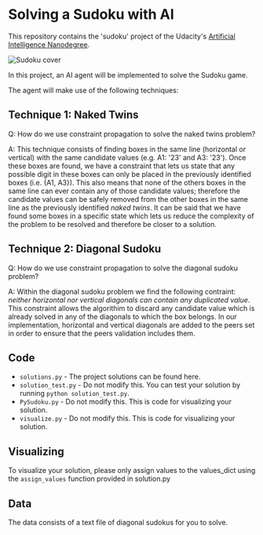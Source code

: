 # Solving a Sudoku with AI
This repository contains the 'sudoku' project of the Udacity's [Artificial Intelligence Nanodegree](https://www.udacity.com/course/artificial-intelligence-nanodegree--nd889).

![Sudoku cover](https://raw.githubusercontent.com/miguelangel/artificial-intelligence--sudoku/master/cover.jpg)

In this project, an AI agent will be implemented to solve the Sudoku game.

The agent will make use of the following techniques:

## Technique 1: Naked Twins
Q: How do we use constraint propagation to solve the naked twins problem?

A: This technique consists of finding boxes in the same line (horizontal or vertical) with the same candidate values (e.g. A1: '23' and A3: '23').
   Once these boxes are found, we have a constraint that lets us state that any possible digit in these boxes can only be placed in the previously identified boxes (i.e. {A1, A3}). This also means that none of the others boxes in the same line can ever contain any of those candidate values; therefore the candidate values can be safely removed from the other boxes in the same line as the previously identified *naked twins*. It can be said that we have found some boxes in a specific state which lets us reduce the complexity of the problem to be resolved and therefore be closer to a solution.

## Technique 2: Diagonal Sudoku
Q: How do we use constraint propagation to solve the diagonal sudoku problem?

A: Within the diagonal sudoku problem we find the following contraint: *neither horizontal nor vertical diagonals can contain any duplicated value*.
   This constraint allows the algorithim to discard any candidate value which is already solved in any of the diagonals to which the box belongs.
   In our implementation, horizontal and vertical diagonals are added to the peers set in order to ensure that the peers validation includes them.

## Code
* `solutions.py` - The project solutions can be found here.
* `solution_test.py` - Do not modify this. You can test your solution by running `python solution_test.py`.
* `PySudoku.py` - Do not modify this. This is code for visualizing your solution.
* `visualize.py` - Do not modify this. This is code for visualizing your solution.

## Visualizing
To visualize your solution, please only assign values to the values_dict using the ```assign_values``` function provided in solution.py

## Data
The data consists of a text file of diagonal sudokus for you to solve.
